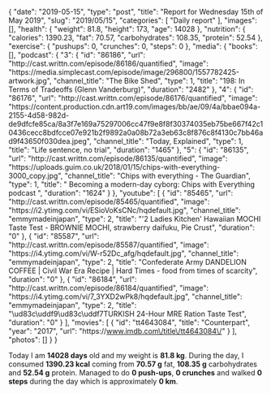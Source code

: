 {
    "date": "2019-05-15",
    "type": "post",
    "title": "Report for Wednesday 15th of May 2019",
    "slug": "2019\/05\/15",
    "categories": [
        "Daily report"
    ],
    "images": [],
    "health": {
        "weight": 81.8,
        "height": 173,
        "age": 14028
    },
    "nutrition": {
        "calories": 1390.23,
        "fat": 70.57,
        "carbohydrates": 108.35,
        "protein": 52.54
    },
    "exercise": {
        "pushups": 0,
        "crunches": 0,
        "steps": 0
    },
    "media": {
        "books": [],
        "podcast": {
            "3": {
                "id": "86186",
                "url": "http:\/\/cast.writtn.com\/episode\/86186\/quantified",
                "image": "https:\/\/media.simplecast.com\/episode\/image\/296800\/1557782425-artwork.jpg",
                "channel_title": "The Bike Shed",
                "type": 1,
                "title": "198: In Terms of Tradeoffs (Glenn Vanderburg)",
                "duration": "2482"
            },
            "4": {
                "id": "86176",
                "url": "http:\/\/cast.writtn.com\/episode\/86176\/quantified",
                "image": "https:\/\/content.production.cdn.art19.com\/images\/bb\/ae\/09\/4a\/bbae094a-2155-4d58-982d-de9dfcfe85ca\/8a3f7e169a75297006cc47f9e8f8f30374035eb75be667f42c10436cecc8bdfcce07e921b2f9892a0a08b72a3eb63c8f876c8f4130c7bb46ad9f43650f030dea.jpeg",
                "channel_title": "Today, Explained",
                "type": 1,
                "title": "Life sentence, no trial",
                "duration": "1465"
            },
            "5": {
                "id": "86135",
                "url": "http:\/\/cast.writtn.com\/episode\/86135\/quantified",
                "image": "https:\/\/uploads.guim.co.uk\/2018\/01\/15\/chips-with-everything-3000_copy.jpg",
                "channel_title": "Chips with everything - The Guardian",
                "type": 1,
                "title": " Becoming a modern-day cyborg: Chips with Everything podcast ",
                "duration": "1624"
            }
        },
        "youtube": [
            {
                "id": "85465",
                "url": "http:\/\/cast.writtn.com\/episode\/85465\/quantified",
                "image": "https:\/\/i2.ytimg.com\/vi\/ESioVoKsCNc\/hqdefault.jpg",
                "channel_title": "emmymadeinjapan",
                "type": 2,
                "title": "'2 Ladies Kitchen' Hawaiian MOCHI Taste Test - BROWNIE MOCHI, strawberry daifuku, Pie Crust",
                "duration": "0"
            },
            {
                "id": "85587",
                "url": "http:\/\/cast.writtn.com\/episode\/85587\/quantified",
                "image": "https:\/\/i4.ytimg.com\/vi\/W-r52Dc_afg\/hqdefault.jpg",
                "channel_title": "emmymadeinjapan",
                "type": 2,
                "title": "Confederate Army DANDELION COFFEE | Civil War Era Recipe | Hard Times - food from times of scarcity",
                "duration": "0"
            },
            {
                "id": "86184",
                "url": "http:\/\/cast.writtn.com\/episode\/86184\/quantified",
                "image": "https:\/\/i4.ytimg.com\/vi\/7_3YXD2wPk8\/hqdefault.jpg",
                "channel_title": "emmymadeinjapan",
                "type": 2,
                "title": "\ud83c\uddf9\ud83c\uddf7TURKISH 24-Hour MRE Ration Taste Test",
                "duration": "0"
            }
        ],
        "movies": [
            {
                "id": "tt4643084",
                "title": "Counterpart",
                "year": "2017",
                "url": "https:\/\/www.imdb.com\/title\/tt4643084\/"
            }
        ],
        "photos": []
    }
}

Today I am <strong>14028 days</strong> old and my weight is <strong>81.8 kg</strong>. During the day, I consumed <strong>1390.23 kcal</strong> coming from <strong>70.57 g</strong> fat, <strong>108.35 g</strong> carbohydrates and <strong>52.54 g</strong> protein. Managed to do <strong>0 push-ups</strong>, <strong>0 crunches</strong> and walked <strong>0 steps</strong> during the day which is approximately <strong>0 km</strong>.